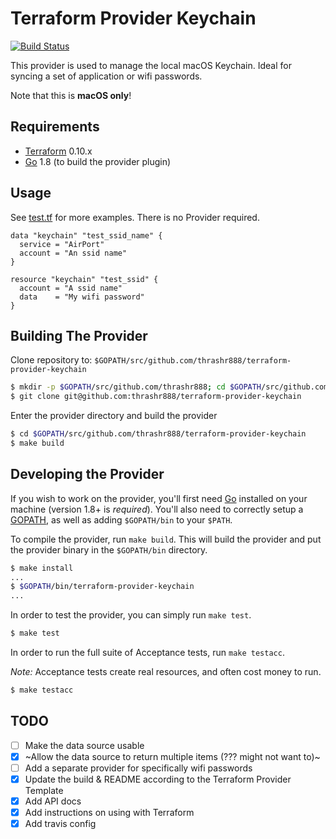 # Terraform Provider Keychain

[![Build Status](https://travis-ci.com/thrashr888/terraform-provider-keychain.svg?branch=master)](https://travis-ci.com/thrashr888/terraform-provider-keychain)

This provider is used to manage the local macOS Keychain. Ideal for syncing a set of application or wifi passwords.

Note that this is **macOS only**!


## Requirements

-	[Terraform](https://www.terraform.io/downloads.html) 0.10.x
-	[Go](https://golang.org/doc/install) 1.8 (to build the provider plugin)


## Usage

See [test.tf](./test.tf) for more examples. There is no Provider required.

```hcl
data "keychain" "test_ssid_name" {
  service = "AirPort"
  account = "An ssid name"
}

resource "keychain" "test_ssid" {
  account = "A ssid name"
  data    = "My wifi password"
}
```


## Building The Provider

Clone repository to: `$GOPATH/src/github.com/thrashr888/terraform-provider-keychain`

```sh
$ mkdir -p $GOPATH/src/github.com/thrashr888; cd $GOPATH/src/github.com/thrashr888
$ git clone git@github.com:thrashr888/terraform-provider-keychain
```

Enter the provider directory and build the provider

```sh
$ cd $GOPATH/src/github.com/thrashr888/terraform-provider-keychain
$ make build
```


## Developing the Provider

If you wish to work on the provider, you'll first need [Go](http://www.golang.org) installed on your machine (version 1.8+ is *required*). You'll also need to correctly setup a [GOPATH](http://golang.org/doc/code.html#GOPATH), as well as adding `$GOPATH/bin` to your `$PATH`.

To compile the provider, run `make build`. This will build the provider and put the provider binary in the `$GOPATH/bin` directory.

```sh
$ make install
...
$ $GOPATH/bin/terraform-provider-keychain
...
```

In order to test the provider, you can simply run `make test`.

```sh
$ make test
```

In order to run the full suite of Acceptance tests, run `make testacc`.

*Note:* Acceptance tests create real resources, and often cost money to run.

```sh
$ make testacc
```


## TODO

- [ ] Make the data source usable
- [X] ~Allow the data source to return multiple items (??? might not want to)~
- [ ] Add a separate provider for specifically wifi passwords
- [X] Update the build & README according to the Terraform Provider Template
- [X] Add API docs
- [X] Add instructions on using with Terraform
- [X] Add travis config

